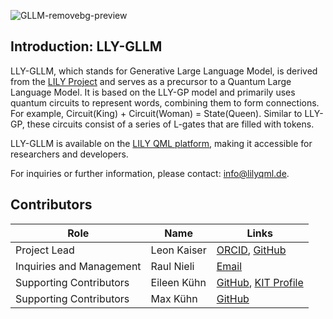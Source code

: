 ![GLLM-removebg-preview](https://github.com/user-attachments/assets/b586cbb8-3019-4ec0-8654-3e76922512f8)
## Introduction: LLY-GLLM

LLY-GLLM, which stands for Generative Large Language Model, is derived from the [LILY Project](http://www.lilyqml.de) and serves as a precursor to a Quantum Large Language Model. It is based on the LLY-GP model and primarily uses quantum circuits to represent words, combining them to form connections. For example, Circuit(King) + Circuit(Woman) = State(Queen). Similar to LLY-GP, these circuits consist of a series of L-gates that are filled with tokens.


LLY-GLLM is available on the [LILY QML platform](https://www.lilyqml.de), making it accessible for researchers and developers.

For inquiries or further information, please contact: [info@lilyqml.de](mailto:info@lilyqml.de).

## Contributors

| Role                     | Name          | Links                                                                                                                |
|--------------------------|---------------|----------------------------------------------------------------------------------------------------------------------|
| Project Lead             | Leon Kaiser   | [ORCID](https://orcid.org/0009-0000-4735-2044), [GitHub](https://github.com/xleonplayz)                              |
| Inquiries and Management | Raul Nieli    | [Email](mailto:raul.nieli@lilyqml.de)                                                                                |
| Supporting Contributors  | Eileen Kühn   | [GitHub](https://github.com/eileen-kuehn), [KIT Profile](https://www-kseta.ttp.kit.edu/fellows/Eileen.Kuehn/)        |
| Supporting Contributors  | Max Kühn      | [GitHub](https://github.com/maxfischer2781)                                                                          |
